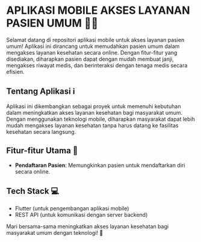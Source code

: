 # APLIKASI MOBILE AKSES LAYANAN PASIEN UMUM 📱💉

Selamat datang di repositori aplikasi mobile untuk akses layanan pasien umum! Aplikasi ini dirancang untuk memudahkan pasien umum dalam mengakses layanan kesehatan secara online. Dengan fitur-fitur yang disediakan, diharapkan pasien dapat dengan mudah membuat janji, mengakses riwayat medis, dan berinteraksi dengan tenaga medis secara efisien.

## Tentang Aplikasi ℹ️

Aplikasi ini dikembangkan sebagai proyek untuk memenuhi kebutuhan dalam meningkatkan akses layanan kesehatan bagi masyarakat umum. Dengan menggunakan teknologi mobile, diharapkan masyarakat dapat lebih mudah mengakses layanan kesehatan tanpa harus datang ke fasilitas kesehatan secara langsung.

## Fitur-fitur Utama 🚀

- **Pendaftaran Pasien**: Memungkinkan pasien untuk mendaftarkan diri secara online.

## Tech Stack 💻

- Flutter (untuk pengembangan aplikasi mobile)
- REST API (untuk komunikasi dengan server backend)

Mari bersama-sama meningkatkan akses layanan kesehatan bagi masyarakat umum dengan teknologi! 🌟
